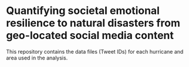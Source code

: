 # Quantifying societal emotional resilience to natural disasters from geo-located social media content

This repository contains the data files (Tweet IDs) for each hurricane and area used in the analysis.
